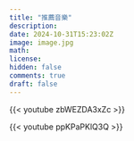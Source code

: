 ```yaml
---
title: "推薦音樂"
description: 
date: 2024-10-31T15:23:02Z
image: image.jpg
math: 
license: 
hidden: false
comments: true
draft: false
---
```


{{< youtube zbWEZDA3xZc >}}

{{< youtube ppKPaPKlQ3Q >}}